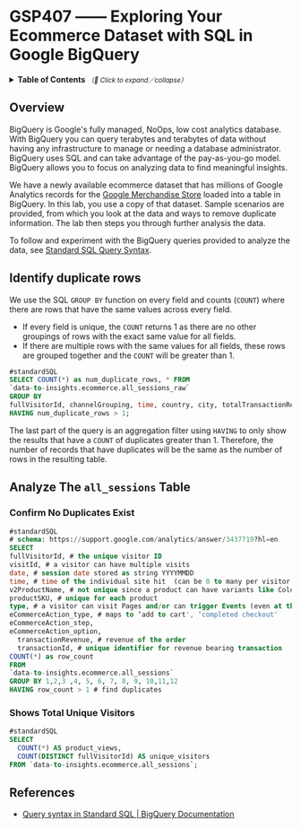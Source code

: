 # GSP407 —— Exploring Your Ecommerce Dataset with SQL in Google BigQuery

<details>
  <summary>
    <strong>Table of Contents</strong>
    <small><em>（🔎 Click to expand／collapse）</em></small>
  </summary>

- [Overview](#overview)
- [Identify duplicate rows](#identify-duplicate-rows)
- [Analyze The `all_sessions` Table](#analyze-the-all_sessions-table)
  - [Confirm No Duplicates Exist](#confirm-no-duplicates-exist)
  - [Shows Total Unique Visitors](#shows-total-unique-visitors)
- [References](#references)

</details>

## Overview

BigQuery is Google's fully managed, NoOps, low cost analytics database. With BigQuery you can query terabytes and terabytes of data without having any infrastructure to manage or needing a database administrator. BigQuery uses SQL and can take advantage of the pay-as-you-go model. BigQuery allows you to focus on analyzing data to find meaningful insights.

We have a newly available ecommerce dataset that has millions of Google Analytics records for the [Google Merchandise Store](https://shop.googlemerchandisestore.com/) loaded into a table in BigQuery. In this lab, you use a copy of that dataset. Sample scenarios are provided, from which you look at the data and ways to remove duplicate information. The lab then steps you through further analysis the data.

To follow and experiment with the BigQuery queries provided to analyze the data, see [Standard SQL Query Syntax](https://cloud.google.com/bigquery/docs/reference/standard-sql/query-syntax).

## Identify duplicate rows

We use the SQL `GROUP BY` function on every field and counts (`COUNT`) where there are rows that have the same values across every field.

- If every field is unique, the `COUNT` returns 1 as there are no other groupings of rows with the exact same value for all fields.
- If there are multiple rows with the same values for all fields, these rows are grouped together and the `COUNT` will be greater than 1.

```sql
#standardSQL
SELECT COUNT(*) as num_duplicate_rows, * FROM
`data-to-insights.ecommerce.all_sessions_raw`
GROUP BY
fullVisitorId, channelGrouping, time, country, city, totalTransactionRevenue, transactions, timeOnSite, pageviews, sessionQualityDim, date, visitId, type, productRefundAmount, productQuantity, productPrice, productRevenue, productSKU, v2ProductName, v2ProductCategory, productVariant, currencyCode, itemQuantity, itemRevenue, transactionRevenue, transactionId, pageTitle, searchKeyword, pagePathLevel1, eCommerceAction_type, eCommerceAction_step, eCommerceAction_option
HAVING num_duplicate_rows > 1;
```

The last part of the query is an aggregation filter using `HAVING` to only show the results that have a `COUNT` of duplicates greater than 1. Therefore, the number of records that have duplicates will be the same as the number of rows in the resulting table.

## Analyze The `all_sessions` Table

### Confirm No Duplicates Exist

```sql
#standardSQL
# schema: https://support.google.com/analytics/answer/3437719?hl=en
SELECT
fullVisitorId, # the unique visitor ID
visitId, # a visitor can have multiple visits
date, # session date stored as string YYYYMMDD
time, # time of the individual site hit  (can be 0 to many per visitor session)
v2ProductName, # not unique since a product can have variants like Color
productSKU, # unique for each product
type, # a visitor can visit Pages and/or can trigger Events (even at the same time)
eCommerceAction_type, # maps to ‘add to cart', ‘completed checkout'
eCommerceAction_step,
eCommerceAction_option,
  transactionRevenue, # revenue of the order
  transactionId, # unique identifier for revenue bearing transaction
COUNT(*) as row_count
FROM
`data-to-insights.ecommerce.all_sessions`
GROUP BY 1,2,3 ,4, 5, 6, 7, 8, 9, 10,11,12
HAVING row_count > 1 # find duplicates
```

### Shows Total Unique Visitors

```sql
#standardSQL
SELECT
  COUNT(*) AS product_views,
  COUNT(DISTINCT fullVisitorId) AS unique_visitors
FROM `data-to-insights.ecommerce.all_sessions`;
```

## References

- [Query syntax in Standard SQL | BigQuery Documentation](https://cloud.google.com/bigquery/docs/reference/standard-sql/query-syntax)